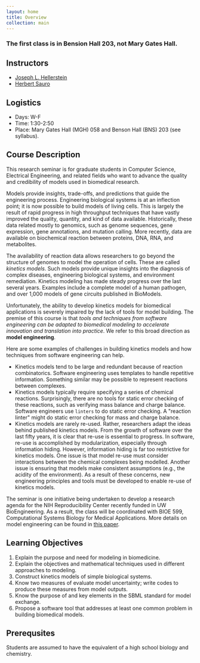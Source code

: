 ```yaml
---
layout: home
title: Overview
collection: main
---
```


### **The first class is in Bension Hall 203, not Mary Gates Hall.**

## Instructors

- [Joseph L. Hellerstein](https://sites.google.com/uw.edu/joseph-hellerstein/home)
- [Herbert Sauro](https://bioe.uw.edu/portfolio-items/sauro/)


## Logistics

- Days: W-F
- Time: 1:30-2:50
- Place: Mary Gates Hall (MGH) 058 and Benson Hall (BNS) 203 (see syllabus).


## Course Description

This research seminar is for graduate students in Computer Science, Electrical Engineering, and related fields 
who want to advance the quality and credibility of models used in biomedical research.

Models provide insights, trade-offs, and predictions that guide the engineering process.
Engineering biological systems is at an inflection point; it is now possible
to build models of living cells.
This is largely the result of 
rapid progress in high throughput techniques that have vastly improved the quality, 
quantity, and kind of data available.
Historically, these data related mostly to genomics, such as genome sequences, 
gene expression, gene annotations, and mutation calling. 
More recently, data are available on biochemical reaction between proteins, DNA, RNA, and metabolites.

The availability of reaction data allows researchers to go beyond the structure of genomes to model the operation of cells.
These are called *kinetics models*.
Such models provide unique insights into the
diagnosis of complex diseases, engineering biological systems, and environment remediation.
Kinetics modeling has made steady progress over the last several years.
Examples include
a complete model of a human pathogen,
and over 1,000 models of gene circuits published in BioModels.

Unfortunately, the ability to develop kinetics models for biomedical applications is severely impaired by the lack of tools 
for model building. 
The premise of this course is that 
*tools and techniques from software engineering can be adapted to
biomedical modeling to accelerate innovation and translation into practice*.
We refer to this broad direction as **model engineering**.

Here are some examples of challenges in building kinetics models and how techniques from software engineering can help.
- Kinetics models tend to be large and redundant because of reaction combinatorics. 
Software engineering uses templates to handle repetitive information.
Something similar may be possible to represent reactions between complexes.
- Kinetics models typically require specifying a series of chemical reactions.
Surprisingly, there are no tools for static error checking of these reactions, 
such as verifying mass balance and charge balance. 
Software engineers use `linters` to do static error checking.
A "reaction linter" might do static error
checking for mass and charge balance.
- Kinetics models are rarely re-used.
Rather, researchers adapt the ideas behind published kinetics models.
From the growth of software over the last fifty years, it is clear that re-use is essential
to progress.
In software, re-use is accomplished by modularization, especially through information hiding.
However, information hiding is far too restrictive for kinetics models.
One issue is that model re-use must consider interactions between the chemical complexes being modelled.
Another issue is ensuring that models make consistent assumptions (e.g., the acidity of the environment).
As a result of these concerns,
new engineering principles and tools must be developed to enable re-use of kinetics models.

The seminar is one initiative being undertaken
to develop a research agenda for the NIH Reproducibility Center recently funded in UW BioEngineering.
As a result, the class will be coordinated with
BIOE 599, Computational Systems Biology for Medical Applications.
More details on model engineering can be found in [this paper](https://drive.google.com/open?id=1A5TL6gsXky3p-PsNYZ0_Oaoz6tcGGv6B).

## Learning Objectives

1. Explain the purpose and need for modeling in biomedicine.
1. Explain the objectives and mathematical techniques used in different approaches to modeling.
1. Construct kinetics models of simple biological systems.
1. Know two measures of evaluate model uncertainty; write codes to produce these measures from model outputs.
1. Know the purpose of and key elements in the SBML standard for model exchange.
1. Propose a software tool that addresses at least one common problem
in building biomedical models.


## Prerequsites

Students are assumed to have the equivalent of a high school biology
and chemistry.


<div class="home">

<!-- Following will add blog links to the index page:

  <h2 class="page-heading">Posts</h1>

  <ul class="post-list">
    {% for post in site.posts %}
      <li>
        <span class="post-meta">{{ post.date | date: "%b %-d, %Y" }}</span>

        <h3>
          <a class="post-link" href="{{ post.url | prepend: site.baseurl }}">{{ post.title }}</a>
        </h3>
      </li>
    {% endfor %}
  </ul>

  <p class="rss-subscribe">subscribe <a href="{{ "/feed.xml" | prepend: site.baseurl }}">via RSS</a></p>

-->

</div>
